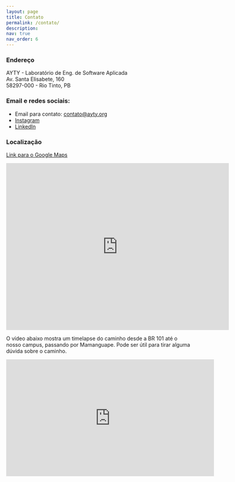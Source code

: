 ```yaml
---
layout: page
title: Contato
permalink: /contato/
description: 
nav: true
nav_order: 6
---
```


### Endereço

AYTY - Laboratório de Eng. de Software Aplicada \
Av. Santa Elisabete, 160 \
58297-000 - Rio Tinto, PB

### Email e redes sociais:

* Email para contato: [contato@ayty.org](contato@ayty.org)
* [Instagram](https://www.instagram.com/ayty.ufpb/)
* [LinkedIn](https://www.linkedin.com/company/ayty-ufpb/)

### Localização

[Link para o Google Maps](https://goo.gl/maps/Ui5LH38377pa9CTx6)

<iframe src="https://www.google.com/maps/embed?pb=!1m17!1m12!1m3!1d3961.7008575587993!2d-35.075168!3d-6.806197000000001!2m3!1f0!2f0!3f0!3m2!1i1024!2i768!4f13.1!3m2!1m1!2zNsKwNDgnMjIuMyJTIDM1wrAwNCczMC42Ilc!5e0!3m2!1spt-BR!2sbr!4v1687095722972!5m2!1spt-BR!2sbr" width="600" height="450" style="border:0;" allowfullscreen="" loading="lazy" referrerpolicy="no-referrer-when-downgrade"></iframe>


O vídeo abaixo mostra um timelapse do caminho desde a BR 101 até o nosso campus, passando por Mamanguape. Pode ser útil para tirar alguma dúvida sobre o caminho. 

<iframe width="560" height="315" src="https://www.youtube.com/embed/uYC7Y3W9NmA" title="YouTube video player" frameborder="0" allow="accelerometer; autoplay; clipboard-write; encrypted-media; gyroscope; picture-in-picture; web-share" allowfullscreen></iframe>